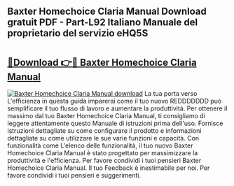 ## Baxter Homechoice Claria Manual Download gratuit PDF - Part-L92 Italiano Manuale del proprietario del servizio eHQ5S

# <h2><a href="http://dfdhav.blite.top/?on=Baxter+Homechoice+Claria+Manual">🔗Download 👉🔴 Baxter Homechoice Claria Manual</a></h2>

[![Baxter Homechoice Claria Manual download](https://i.imgur.com/lujVjoI.png)](http://dfdhav.blite.top/?on=Baxter+Homechoice+Claria+Manual)
La tua porta verso L'efficienza in questa guida imparerai come il tuo nuovo REDDDDDDD può semplificare il tuo flusso di lavoro e aumentare la produttività. Per ottenere il massimo dal tuo Baxter Homechoice Claria Manual, ti consigliamo di leggere attentamente questo Manuale di istruzioni prima dell'uso. Fornisce istruzioni dettagliate su come configurare il prodotto e informazioni dettagliate su come utilizzare le sue varie funzioni e capacità. Con funzionalità come L'elenco delle funzionalità, il tuo nuovo Baxter Homechoice Claria Manual è stato progettato per massimizzare la produttività e l'efficienza. Per favore condividi i tuoi pensieri Baxter Homechoice Claria Manual. Il tuo Feedback è inestimabile per noi. Per favore condividi i tuoi pensieri e suggerimenti.

